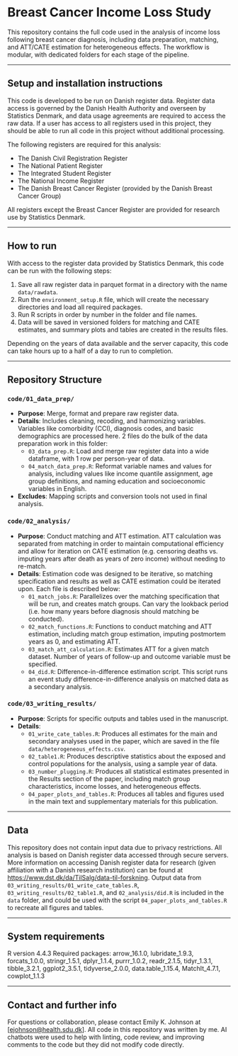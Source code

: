 # Breast Cancer Income Loss Study

This repository contains the full code used in the analysis of income loss following breast cancer diagnosis, including data preparation, matching, and ATT/CATE estimation for heterogeneous effects. The workflow is modular, with dedicated folders for each stage of the pipeline.

---

## Setup and installation instructions
This code is developed to be run on Danish register data. Register data access is governed by the Danish Health Authority and overseen by Statistics Denmark, and data usage agreements are required to access the raw data. If a user has access to all registers used in this project, they should be able to run all code in this project without additional processing.

The following registers are required for this analysis:
- The Danish Civil Registration Register
- The National Patient Register
- The Integrated Student Register
- The National Income Register
- The Danish Breast Cancer Register (provided by the Danish Breast Cancer Group)

All registers except the Breast Cancer Register are provided for research use by Statistics Denmark.

---

## How to run
With access to the register data provided by Statistics Denmark, this code can be run with the following steps:
1. Save all raw register data in parquet format in a directory with the name `data/rawdata`. 
2. Run the `environment_setup.R` file, which will create the necessary directories and load all required packages.
3. Run R scripts in order by number in the folder and file names. 
4. Data will be saved in versioned folders for matching and CATE estimates, and summary plots and tables are created in the results files.

Depending on the years of data available and the server capacity, this code can take hours up to a half of a day to run to completion.

---

## Repository Structure

### `code/01_data_prep/`
- **Purpose**: Merge, format and prepare raw register data.
- **Details**: Includes cleaning, recoding, and harmonizing variables. Variables like comorbidity (CCI), diagnosis codes, and basic demographics are processed here. 2 files do the bulk 
of the data preparation work in this folder:
  - `03_data_prep.R`: Load and merge raw register data into a wide dataframe, with 1 row per person-year of data.
  - `04_match_data_prep.R`: Reformat variable names and values for analysis, including values like income quantile assignment, age group definitions, and naming education and 
  socioeconomic variables in English.
- **Excludes**: Mapping scripts and conversion tools not used in final analysis.

### `code/02_analysis/`
- **Purpose**: Conduct matching and ATT estimation. ATT calculation was separated from matching in order to maintain computational efficiency and allow for iteration on 
CATE estimation (e.g. censoring deaths vs. imputing years after death as years of zero income) without needing to re-match.
- **Details**: Estimation code was designed to be iterative, so matching specification and results as well as CATE estimation could be iterated upon. Each file is described below:
  - `01_match_jobs.R`: Parallelizes over the matching specification that will be run, and creates match groups. Can vary the lookback period (i.e. how many years before diagnosis
  should matching be conducted).
  - `02_match_functions.R`: Functions to conduct matching and ATT estimation, including match group estimation, imputing postmortem years as 0, and estimating ATT.
  - `03_match_att_calculation.R`: Estimates ATT for a given match dataset. Number of years of follow-up and outcome variable must be specified.
  - `04_did.R`: Difference-in-difference estimation script. This script runs an event study difference-in-difference analysis on matched data as a secondary analysis.

### `code/03_writing_results/`
- **Purpose**: Scripts for specific outputs and tables used in the manuscript.
- **Details**:
  - `01_write_cate_tables.R`: Produces all estimates for the main and secondary analyses used in the paper, which are saved in the file `data/heterogeneous_effects.csv`. 
  - `02_table1.R`: Produces descriptive statistics about the exposed and control populations for the analysis, using a sample year of data.
  - `03_number_plugging.R`: Produces all statistical estimates presented in the Results section of the paper, including match group characteristics, income losses, and 
  heterogeneous effects.
  - `04_paper_plots_and_tables.R`: Produces all tables and figures used in the main text and supplementary materials for this publication.

---

## Data

This repository does not contain input data due to privacy restrictions. All analysis is based on Danish register data accessed through secure servers. More information on accessing 
Danish register data for research (given affiliation with a Danish research institution) can be found at https://www.dst.dk/da/TilSalg/data-til-forskning. 
Output data from `03_writing_results/01_write_cate_tables.R`, `03_writing_results/02_table1.R`, and `02_analysis/did.R` is included in the `data` folder, and could be used with the script 
`04_paper_plots_and_tables.R` to recreate all figures and tables.

---

## System requirements
R version 4.4.3
Required packages: arrow_16.1.0, lubridate_1.9.3, forcats_1.0.0, stringr_1.5.1, dplyr_1.1.4, purrr_1.0.2, readr_2.1.5, tidyr_1.3.1, tibble_3.2.1, ggplot2_3.5.1,
tidyverse_2.0.0, data.table_1.15.4, MatchIt_4.7.1, cowplot_1.1.3

---

## Contact and further info
For questions or collaboration, please contact Emily K. Johnson at [ejohnson@health.sdu.dk].
All code in this repository was written by me. AI chatbots were used to help with linting, code review, and improving comments to the code but they did not modify code directly.